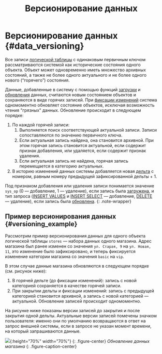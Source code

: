 ﻿---
layout: default
title: Версионирование данных
nav_order: 1
parent: Загрузка данных
grand_parent: Работа с системой
has_children: false
has_toc: false
---

# Версионирование данных {#data_versioning}

Все записи [логической таблицы](../../../overview/main_concepts/logical_table/logical_table.md)
с одинаковым первичным ключом рассматриваются системой как исторические состояния одного объекта.
Объект может одновременно иметь множество архивных состояний, а также не более одного актуального
и не более одного нового (“горячего”) состояния.

Данные, добавленные в систему с помощью функций [загрузки](../data_upload.md) и 
[обновления](../../data_update/data_update.md) данных, считаются новым состоянием объектов и 
сохраняются в виде горячих записей. При [фиксации изменений](../../../reference/sql_plus_requests/COMMIT_DELTA/COMMIT_DELTA.md) 
система одномоментно обновляет состояние объектов, исключая возможность чтения "грязных" данных.
Обновление происходит в следующем порядке:

1. По каждой горячей записи:
   1. Выполняется поиск соответствующей актуальной записи. Записи сопоставляются по значению первичного ключа.
   2. Если актуальная запись найдена, она становится архивной. При этом горячая запись становится актуальной, 
      если содержит признак добавления, или удаляется, если содержит признак удаления.
   3. Если актуальная запись не найдена, горячая запись перемещается в категорию актуальных.
2. В историю изменений данных системы добавляется новая [дельта](../../../overview/main_concepts/delta/delta.md) 
   с номером, равным номеру предыдущей зафиксированной дельты + 1.

Под признаком добавления или удаления записи понимается значение `sys_op`
(0 — добавление, 1 — удаление), если запись была [загружена](../data_upload.md), и тип запроса
([INSERT VALUES](../../../reference/sql_plus_requests/INSERT_VALUES/INSERT_VALUES.md) и 
[INSERT SELECT](../../../reference/sql_plus_requests/INSERT_SELECT/INSERT_SELECT.md) — добавление,
[DELETE](../../../reference/sql_plus_requests/DELETE/DELETE.md) — удаление), если запись была 
[обновлена](../../data_update/data_update.md).
{: .note-wrapper}

## Пример версионирования данных {#versioning_example}

Рассмотрим пример версионирования данных для одного объекта логической таблицы `stores` — набора данных 
одного магазина. Адрес магазина был ранее изменен со значения `ул. Старая, 9` на `ул. Новая, 11`, 
это изменение было зафиксировано, и теперь фиксируется изменение категории магазина со значения `basic` на `vip`.

В этом случае данные магазина обновляются в следующем порядке (см. рисунок ниже):
1.  В горячей дельте (до фиксации изменений): запись с новой категорией сохраняется в качестве горячей записи.
2.  При закрытии дельты и фиксации изменений: запись с предыдущей категорией становится архивной, а 
    запись с новой категорией — актуальной. Обновление записей происходит одномоментно.

На рисунке ниже показаны версии записей до закрытия и после закрытия одной дельты. Актуальные версии записей помечены 
значком пользователя: именно они по умолчанию возвращаются в ответ на запрос внешней системы, если в запросе 
не указан момент времени, на который запрашиваются данные.

![](data_versioning.svg){:height="70%" width="70%"}
{: .figure-center}
*Обновление данных магазина*
{: .figure-caption-center}
